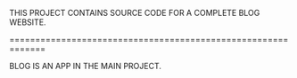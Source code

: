 THIS PROJECT CONTAINS SOURCE CODE FOR A COMPLETE BLOG WEBSITE.

=============================================================

BLOG IS AN APP IN THE MAIN PROJECT.